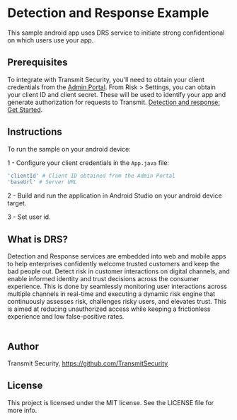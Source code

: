 # Detection and Response Example

This sample android app uses DRS service to initiate strong confidentional on which users use your app.

## Prerequisites

To integrate with Transmit Security, you'll need to obtain your client credentials from the [Admin Portal](https://portal.transmitsecurity.io/login/email). From Risk > Settings, you can obtain your client ID and client secret. These will be used to identify your app and generate authorization for requests to Transmit. [Detection and response: Get Started](https://developer.transmitsecurity.com/guides/risk/overview/).

## Instructions

To run the sample on your android device:  

1 - Configure your client credentials in the `App.java` file:
```bash
'clientId' # Client ID obtained from the Admin Portal
'baseUrl' # Server URL
```

2 - Build and run the application in Android Studio on your android device target.

3 - Set user id.

## What is DRS?

Detection and Response services are embedded into web and mobile apps to help enterprises confidently welcome trusted customers and keep the bad people out. Detect risk in customer interactions on digital channels, and enable informed identity and trust decisions across the consumer experience. This is done by seamlessly monitoring user interactions across multiple channels in real-time and executing a dynamic risk engine that continuously assesses risk, challenges risky users, and elevates trust. This is aimed at reducing unauthorized access while keeping a frictionless experience and low false-positive rates.<br><br>

## Author

Transmit Security, https://github.com/TransmitSecurity

## License

This project is licensed under the MIT license. See the LICENSE file for more info.
